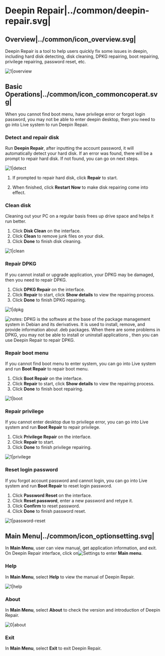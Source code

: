 # Deepin Repair|../common/deepin-repair.svg|

## Overview|../common/icon_overview.svg|

Deepin Repair is a tool to help users quickly fix some issues in deepin, including hard disk detecting, disk cleaning, DPKG repairing, boot repairing, privilege repairing, password reset, etc.

![1|overview](jpg/overview.jpg)

## Basic Operations|../common/icon_commoncoperat.svg|

When you cannot find boot menu, have privilege error or forgot login password, you may not be able to enter deepin desktop, then you need to go into Live system to run Deepin Repair.

### Detect and repair disk

Run **Deepin Repair**, after inputting the account password, it will automatically detect your hard disk. If an error was found, there will be a prompt to repair hard disk. If not found, you can go on next steps.

![1|detect](jpg/detect.jpg)

1. If prompted to repair hard disk, click **Repair** to start.

2. When finished, click **Restart Now** to make disk repairing come into effect.


### Clean disk

Cleaning out your PC on a regular basis frees up drive space and helps it run better. 

1. Click **Disk Clean** on the interface.
2. Click **Clean** to remove junk files on your disk.
3. Click **Done** to finish disk cleaning.

![1|clean](jpg/clean.jpg)

### Repair DPKG

If you cannot install or upgrade application, your DPKG may be damaged, then you need to repair DPKG.

1. Click **DPKG Repair** on the interface.
2. Click **Repair** to start, click **Show details** to view the repairing process.
3. Click **Done** to finish DPKG repairing.

![1|dpkg](jpg/dpkg.jpg)

![notes](icon/notes.svg): DPKG is the software at the base of the package management system in Debian and its derivatives. It is used to install, remove, and provide information about .deb packages. When there are some problems in DPKG, you may not be able to install or uninstall applications , then you can use Deepin Repair to repair DPKG.

### Repair boot menu

If you cannot find boot menu to enter system, you can go into Live system and run **Boot Repair** to repair boot menu.

1. Click **Boot Repair** on the interface.
2. Click **Repair** to start, click **Show details** to view the repairing process.
3. Click **Done** to finish boot repairing.

![1|boot](jpg/boot.jpg)

### Repair privilege

If you cannot enter desktop due to privilege error, you can go into Live system and run **Boot Repair** to repair privilege.

1. Click **Privilege Repair** on the interface.
2. Click **Repair** to start.
3. Click **Done** to finish privilege repairing.


![1|privilege](jpg/privilege.jpg)

### Reset login password

If you forgot account password and cannot login, you can go into Live system and run **Boot Repair** to reset login password.

1. Click **Password Reset** on the interface.
2. Click **Reset password**, enter a new password and retype it.
3. Click **Confirm** to reset password.
4. Click **Done** to finish password reset.

![1|password-reset](jpg/password-reset.jpg)


## Main Menu|../common/icon_optionsetting.svg|

In **Main Menu**, user can view manual, get application information, and exit. On Deepin Repair interface, click on![Settings](icon/icon_menu.svg) to enter **Main menu**. 

### Help

In **Main Menu**, select **Help** to view the manual of Deepin Repair. 

![1|help](jpg/help.jpg)


### About

In **Main Menu**, select **About** to check the version and introduction of Deepin Repair.

![0|about](jpg/about.jpg)


### Exit

In **Main Menu**, select **Exit** to exit Deepin Repair.
